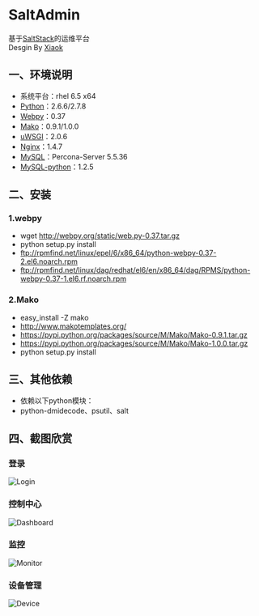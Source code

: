 SaltAdmin
=========
基于[SaltStack](http://www.saltstack.com)的运维平台<br>
Desgin By [Xiaok](http://github.com/luxiaok)

## 一、环境说明 ##
* 系统平台：rhel 6.5 x64
* [Python](http://www.python.org)：2.6.6/2.7.8
* [Webpy](http://webpy.org)：0.37
* [Mako](http://www.makotemplates.org/)：0.9.1/1.0.0
* [uWSGI](http://projects.unbit.it/downloads/uwsgi-2.0.6.tar.gz)：2.0.6
* [Nginx](http://nginx.org/download/nginx-1.6.0.tar.gz)：1.4.7
* [MySQL](http://www.percona.com/)：Percona-Server 5.5.36
* [MySQL-python](http://pypi.python.org/pypi/MySQL-python)：1.2.5

## 二、安装 ##

### 1.webpy ###
* wget http://webpy.org/static/web.py-0.37.tar.gz
* python setup.py install
* ftp://rpmfind.net/linux/epel/6/x86_64/python-webpy-0.37-2.el6.noarch.rpm
* ftp://rpmfind.net/linux/dag/redhat/el6/en/x86_64/dag/RPMS/python-webpy-0.37-1.el6.rf.noarch.rpm

### 2.Mako ###
* easy_install -Z mako
* http://www.makotemplates.org/
* https://pypi.python.org/packages/source/M/Mako/Mako-0.9.1.tar.gz
* https://pypi.python.org/packages/source/M/Mako/Mako-1.0.0.tar.gz
* python setup.py install

## 三、其他依赖 ##
* 依赖以下python模块：
* python-dmidecode、psutil、salt

## 四、截图欣赏 ##

### 登录 ###
![Login](https://github.com/luxiaok/SaltAdmin/raw/master/screenshot/login.png)

### 控制中心 ###
![Dashboard](https://github.com/luxiaok/SaltAdmin/raw/master/screenshot/dashboard.png)

### 监控 ###
![Monitor](https://github.com/luxiaok/SaltAdmin/raw/master/screenshot/monitor.png)

### 设备管理 ###
![Device](https://github.com/luxiaok/SaltAdmin/raw/master/screenshot/device.png)

